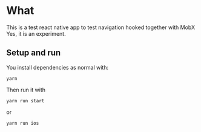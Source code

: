 # What
This is a test react native app to test navigation hooked together with MobX
Yes, it is an experiment.

## Setup and run
You install dependencies as normal with:

```
yarn
```

Then run it with
```
yarn run start
```

or

```
yarn run ios
```
